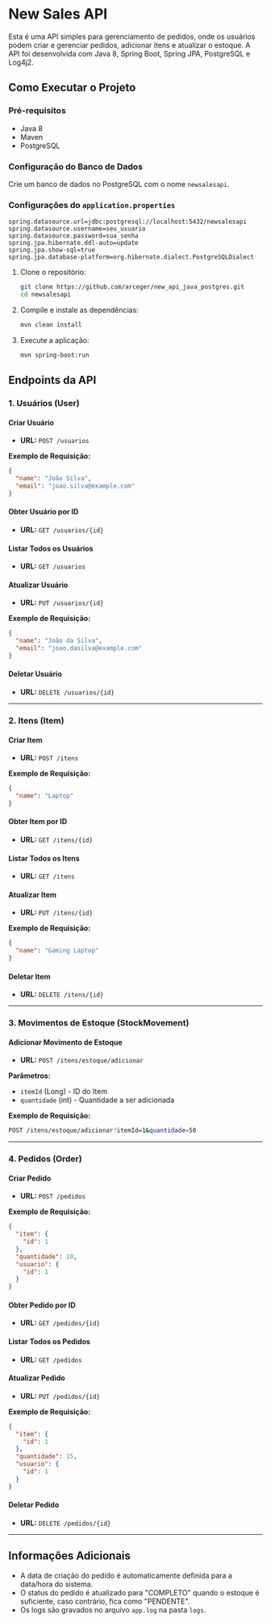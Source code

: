 
# New Sales API

Esta é uma API simples para gerenciamento de pedidos, onde os usuários podem criar e gerenciar pedidos, adicionar itens e atualizar o estoque. A API foi desenvolvida com Java 8, Spring Boot, Spring JPA, PostgreSQL e Log4j2.

## Como Executar o Projeto

### Pré-requisitos
- Java 8
- Maven
- PostgreSQL

### Configuração do Banco de Dados

Crie um banco de dados no PostgreSQL com o nome `newsalesapi`.

### Configurações do `application.properties`

```properties
spring.datasource.url=jdbc:postgresql://localhost:5432/newsalesapi
spring.datasource.username=seu_usuario
spring.datasource.password=sua_senha
spring.jpa.hibernate.ddl-auto=update
spring.jpa.show-sql=true
spring.jpa.database-platform=org.hibernate.dialect.PostgreSQLDialect
```

1. Clone o repositório:

    ```sh
    git clone https://github.com/arceger/new_api_java_postgres.git
    cd newsalesapi
    ```

2. Compile e instale as dependências:

    ```sh
    mvn clean install
    ```

3. Execute a aplicação:

    ```sh
    mvn spring-boot:run
    ```

## Endpoints da API

### 1. Usuários (User)

#### Criar Usuário
- **URL:** `POST /usuarios`

**Exemplo de Requisição:**

```json
{
  "name": "João Silva",
  "email": "joao.silva@example.com"
}
```

#### Obter Usuário por ID
- **URL:** `GET /usuarios/{id}`

#### Listar Todos os Usuários
- **URL:** `GET /usuarios`

#### Atualizar Usuário
- **URL:** `PUT /usuarios/{id}`

**Exemplo de Requisição:**

```json
{
  "name": "João da Silva",
  "email": "joao.dasilva@example.com"
}
```

#### Deletar Usuário
- **URL:** `DELETE /usuarios/{id}`

---

### 2. Itens (Item)

#### Criar Item
- **URL:** `POST /itens`

**Exemplo de Requisição:**

```json
{
  "name": "Laptop"
}
```

#### Obter Item por ID
- **URL:** `GET /itens/{id}`

#### Listar Todos os Itens
- **URL:** `GET /itens`

#### Atualizar Item
- **URL:** `PUT /itens/{id}`

**Exemplo de Requisição:**

```json
{
  "name": "Gaming Laptop"
}
```

#### Deletar Item
- **URL:** `DELETE /itens/{id}`

---

### 3. Movimentos de Estoque (StockMovement)

#### Adicionar Movimento de Estoque
- **URL:** `POST /itens/estoque/adicionar`

**Parâmetros:**
- `itemId` (Long) - ID do Item
- `quantidade` (int) - Quantidade a ser adicionada

**Exemplo de Requisição:**

```sh
POST /itens/estoque/adicionar?itemId=1&quantidade=50
```

---

### 4. Pedidos (Order)

#### Criar Pedido
- **URL:** `POST /pedidos`

**Exemplo de Requisição:**

```json
{
  "item": {
    "id": 1
  },
  "quantidade": 10,
  "usuario": {
    "id": 1
  }
}
```

#### Obter Pedido por ID
- **URL:** `GET /pedidos/{id}`

#### Listar Todos os Pedidos
- **URL:** `GET /pedidos`

#### Atualizar Pedido
- **URL:** `PUT /pedidos/{id}`

**Exemplo de Requisição:**

```json
{
  "item": {
    "id": 1
  },
  "quantidade": 15,
  "usuario": {
    "id": 1
  }
}
```

#### Deletar Pedido
- **URL:** `DELETE /pedidos/{id}`

---

## Informações Adicionais

- A data de criação do pedido é automaticamente definida para a data/hora do sistema.
- O status do pedido é atualizado para "COMPLETO" quando o estoque é suficiente, caso contrário, fica como "PENDENTE".
- Os logs são gravados no arquivo `app.log` na pasta `logs`.
